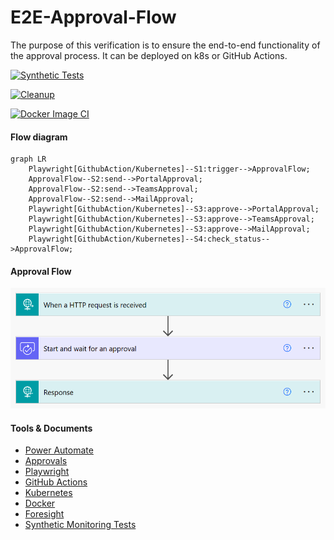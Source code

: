 # E2E-Approval-Flow

The purpose of this verification is to ensure the end-to-end functionality of the approval process.
It can be deployed on k8s or GitHub Actions.

[![Synthetic Tests](https://github.com/jianxu42/E2E-Approval-Flow/actions/workflows/sch.yml/badge.svg?branch=main)](https://github.com/jianxu42/E2E-Approval-Flow/actions/workflows/sch.yml)

[![Cleanup](https://github.com/jianxu42/E2E-Approval-Flow/actions/workflows/cleanup.yml/badge.svg)](https://github.com/jianxu42/E2E-Approval-Flow/actions/workflows/cleanup.yml)

[![Docker Image CI](https://github.com/jianxu42/E2E-Approval-Flow/actions/workflows/docker-image.yml/badge.svg)](https://github.com/jianxu42/E2E-Approval-Flow/actions/workflows/docker-image.yml)

#### Flow diagram

```mermaid
graph LR
    Playwright[GithubAction/Kubernetes]--S1:trigger-->ApprovalFlow;
    ApprovalFlow--S2:send-->PortalApproval;
    ApprovalFlow--S2:send-->TeamsApproval;
    ApprovalFlow--S2:send-->MailApproval;
    Playwright[GithubAction/Kubernetes]--S3:approve-->PortalApproval;
    Playwright[GithubAction/Kubernetes]--S3:approve-->TeamsApproval;
    Playwright[GithubAction/Kubernetes]--S3:approve-->MailApproval;
    Playwright[GithubAction/Kubernetes]--S4:check_status-->ApprovalFlow;
```

#### Approval Flow

![Alt text](approval_flow.png)

#### Tools & Documents

- [Power Automate](https://powerautomate.microsoft.com/)
- [Approvals](https://learn.microsoft.com/en-us/connectors/approvals/)
- [Playwright](https://playwright.dev/python/)
- [GitHub Actions](https://github.com/actions)
- [Kubernetes](https://kubernetes.io/)
- [Docker](https://www.docker.com/)
- [Foresight](https://www.runforesight.com/)
- [Synthetic Monitoring Tests](https://microsoft.github.io/code-with-engineering-playbook/automated-testing/synthetic-monitoring-tests/)
